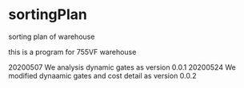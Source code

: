 # sortingPlan
sorting plan of warehouse

this is a program for 755VF warehouse

20200507 We analysis dynamic gates as version 0.0.1
20200524 We modified dynaamic gates and cost detail as version 0.0.2
